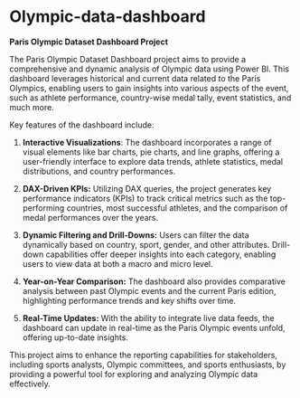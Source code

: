 # Olympic-data-dashboard
**Paris Olympic Dataset Dashboard Project**

The Paris Olympic Dataset Dashboard project aims to provide a comprehensive and dynamic analysis of Olympic data using Power BI. This dashboard leverages historical and current data related to the Paris Olympics, enabling users to gain insights into various aspects of the event, such as athlete performance, country-wise medal tally, event statistics, and much more.

Key features of the dashboard include:

1. **Interactive Visualizations**: The dashboard incorporates a range of visual elements like bar charts, pie charts, and line graphs, offering a user-friendly interface to explore data trends, athlete statistics, medal distributions, and country performances.
   
2. **DAX-Driven KPIs:** Utilizing DAX queries, the project generates key performance indicators (KPIs) to track critical metrics such as the top-performing countries, most successful athletes, and the comparison of medal performances over the years.

3. **Dynamic Filtering and Drill-Downs:** Users can filter the data dynamically based on country, sport, gender, and other attributes. Drill-down capabilities offer deeper insights into each category, enabling users to view data at both a macro and micro level.

4. **Year-on-Year Comparison:** The dashboard also provides comparative analysis between past Olympic events and the current Paris edition, highlighting performance trends and key shifts over time.

5. **Real-Time Updates:** With the ability to integrate live data feeds, the dashboard can update in real-time as the Paris Olympic events unfold, offering up-to-date insights.

This project aims to enhance the reporting capabilities for stakeholders, including sports analysts, Olympic committees, and sports enthusiasts, by providing a powerful tool for exploring and analyzing Olympic data effectively.
